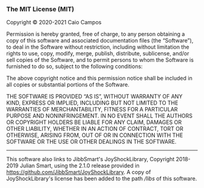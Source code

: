 ### The MIT License (MIT)

Copyright © 2020-2021 Caio Campos

Permission is hereby granted, free of charge, to any person obtaining a copy of this software and associated documentation files (the “Software”), to deal in the Software without restriction, including without limitation the rights to use, copy, modify, merge, publish, distribute, sublicense, and/or sell copies of the Software, and to permit persons to whom the Software is furnished to do so, subject to the following conditions:

The above copyright notice and this permission notice shall be included in all copies or substantial portions of the Software.

THE SOFTWARE IS PROVIDED “AS IS”, WITHOUT WARRANTY OF ANY KIND, EXPRESS OR IMPLIED, INCLUDING BUT NOT LIMITED TO THE WARRANTIES OF MERCHANTABILITY, FITNESS FOR A PARTICULAR PURPOSE AND NONINFRINGEMENT. IN NO EVENT SHALL THE AUTHORS OR COPYRIGHT HOLDERS BE LIABLE FOR ANY CLAIM, DAMAGES OR OTHER LIABILITY, WHETHER IN AN ACTION OF CONTRACT, TORT OR OTHERWISE, ARISING FROM, OUT OF OR IN CONNECTION WITH THE SOFTWARE OR THE USE OR OTHER DEALINGS IN THE SOFTWARE.

---

This software also links to JibbSmart's JoyShockLibrary, Copyright 2018-2019 Julian Smart, using the 2.1.0 release provided in https://github.com/JibbSmart/JoyShockLibrary. A copy of JoyShockLibrary's license has been added to the path _/libs_ of this software.
